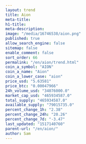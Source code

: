 ```yaml
---
layout: trend
title: Aion
meta-title: 
h1-title: 
meta-description: 
image: "/media/16746538/aion.png"
published: true
allow_search_engine: false
sitemap: false
enable_comment: false
sort_order: 66
permalink: "/en/aion/trend.html"
coin_a_symbol: "AION"
coin_a_name: "Aion"
coin_a_lower_case: "aion"
price_usd: "5.63581"
price_btc: "0.00047966"
24h_volume_usd: "34076000.0"
market_cap_usd: "465934587.0"
total_supply: "465934587.0"
available_supply: "79015735.0"
percent_change_1h: "2.38"
percent_change_24h: "20.26"
percent_change_7d: "-3.47"
last_updated: "1517140760"
parent-url: "/en/aion/"
author: Sam
---
```


